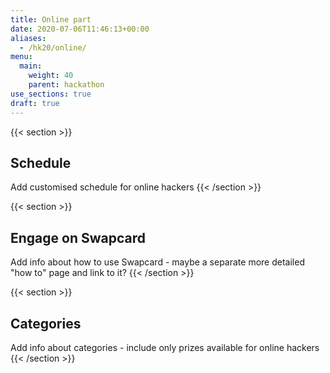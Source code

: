 ```yaml
---
title: Online part
date: 2020-07-06T11:46:13+00:00
aliases:
  - /hk20/online/
menu:
  main:
    weight: 40
    parent: hackathon
use_sections: true
draft: true
---
```


{{< section >}}
## Schedule

Add customised schedule for online hackers
{{< /section >}}

{{< section >}}
## Engage on Swapcard

Add info about how to use Swapcard - maybe a separate more detailed "how to" page and link to it?
{{< /section >}}

{{< section >}}
## Categories

Add info about categories - include only prizes available for online hackers
{{< /section >}}

